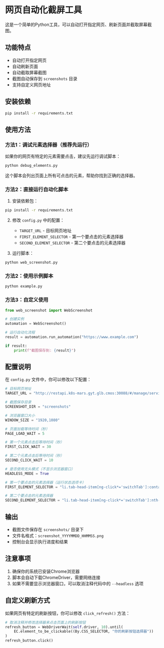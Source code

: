 # 网页自动化截屏工具

这是一个简单的Python工具，可以自动打开指定网页、刷新页面并截取屏幕截图。

## 功能特点

- 自动打开指定网页
- 自动刷新页面
- 自动截取屏幕截图
- 截图自动保存到 `screenshots` 目录
- 支持自定义网页地址

## 安装依赖

```bash
pip install -r requirements.txt
```

## 使用方法

### 方法1：调试元素选择器（推荐先运行）
如果你的网页有特定的元素需要点击，建议先运行调试脚本：

```bash
python debug_elements.py
```

这个脚本会列出页面上所有可点击的元素，帮助你找到正确的选择器。

### 方法2：直接运行自动化脚本
1. 安装依赖包：
```bash
pip install -r requirements.txt
```

2. 修改 `config.py` 中的配置：
   - `TARGET_URL` - 目标网页地址
   - `FIRST_ELEMENT_SELECTOR` - 第一个要点击的元素选择器
   - `SECOND_ELEMENT_SELECTOR` - 第二个要点击的元素选择器

3. 运行脚本：
```bash
python web_screenshot.py
```

### 方法2：使用示例脚本
```bash
python example.py
```

### 方法3：自定义使用
```python
from web_screenshot import WebScreenshot

# 创建实例
automation = WebScreenshot()

# 运行自动化流程
result = automation.run_automation("https://www.example.com")

if result:
    print(f"截图保存到: {result}")
```

## 配置说明

在 `config.py` 文件中，你可以修改以下配置：

```python
# 目标网页地址
TARGET_URL = "http://restapi.k8s-mars.gyt.glb.cmos:30088/#/manage/serviceDetail/Deployment/rhgz-engine-ly//ly-app-prd-dualstack-4th3-respool/"

# 截图保存目录
SCREENSHOT_DIR = "screenshots"

# 浏览器窗口大小
WINDOW_SIZE = "1920,1080"

# 页面加载等待时间（秒）
PAGE_LOAD_WAIT = 5

# 第一个元素点击后等待时间（秒）
FIRST_CLICK_WAIT = 30

# 第二个元素点击后等待时间（秒）
SECOND_CLICK_WAIT = 10

# 是否使用无头模式（不显示浏览器窗口）
HEADLESS_MODE = True

# 第一个要点击的元素选择器（运行状态选项卡）
FIRST_ELEMENT_SELECTOR = "li.tab-head-item[ng-click*='switchTab']:contains('运行状态')"

# 第二个要点击的元素选择器
SECOND_ELEMENT_SELECTOR = "li.tab-head-item[ng-click*='switchTab']:nth-child(2)"
```

## 输出

- 截图文件保存在 `screenshots/` 目录下
- 文件名格式：`screenshot_YYYYMMDD_HHMMSS.png`
- 控制台会显示执行进度和结果

## 注意事项

1. 确保你的系统已安装Chrome浏览器
2. 脚本会自动下载ChromeDriver，需要网络连接
3. 如果不需要显示浏览器窗口，可以取消注释代码中的 `--headless` 选项

## 自定义刷新方式

如果网页有特定的刷新按钮，你可以修改 `click_refresh()` 方法：

```python
# 取消注释并修改选择器来点击页面上的刷新按钮
refresh_button = WebDriverWait(self.driver, 10).until(
    EC.element_to_be_clickable((By.CSS_SELECTOR, "你的刷新按钮选择器"))
)
refresh_button.click()
``` 